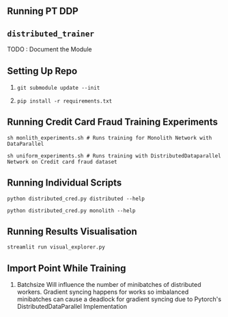 ## Running PT DDP 

## `distributed_trainer`
TODO : Document the Module 

## Setting Up Repo 
1. 
    ```
    git submodule update --init
    ```
2. `pip install -r requirements.txt`

## Running Credit Card Fraud Training Experiments

```
sh monlith_experiments.sh # Runs training for Monolith Network with DataParallel
```

```
sh uniform_experiments.sh # Runs training with DistributedDataparallel Network on Credit card fraud dataset
```


## Running Individual Scripts
```
python distributed_cred.py distributed --help
```

```
python distributed_cred.py monolith --help
```

## Running Results Visualisation

```
streamlit run visual_explorer.py
```


## Import Point While Training 
1. Batchsize Will influence the number of minibatches of distributed workers. Gradient syncing happens for works so imbalanced minibatches can cause a deadlock for gradient syncing due to Pytorch's DistributedDataParallel Implementation